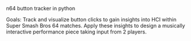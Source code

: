 n64 button tracker in python

Goals:
Track and visualize button clicks to gain insights into HCI within Super Smash Bros 64 matches.
Apply these insights to design a musically interactive performance piece taking input from 2 players.
